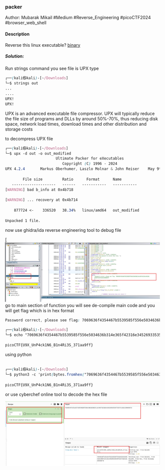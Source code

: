 ### packer

Author: Mubarak Mikail
#Medium #Reverse_Engineering #picoCTF2024 #browser_web_shell 
#### Description

Reverse this linux executable? [binary](https://artifacts.picoctf.net/c_titan/21/out)


##### Solution:
Run strings command you see file is UPX type

```css
┌──(kali㉿kali)-[~/Downloads]
└─$ strings out
...
....
UPX!
UPX!
```

UPX is an advanced executable file compressor. UPX will typically reduce the file size of programs and DLLs by around 50%-70%, thus reducing disk space, network load times, download times and other distribution and storage costs

to decompress UPX file 

```css
┌──(kali㉿kali)-[~/Downloads]
└─$ upx -d out -o out_modified
                       Ultimate Packer for eXecutables
                          Copyright (C) 1996 - 2024
UPX 4.2.4       Markus Oberhumer, Laszlo Molnar & John Reiser    May 9th 2024

        File size         Ratio      Format      Name
   --------------------   ------   -----------   -----------
[WARNING] bad b_info at 0x4b718

[WARNING] ... recovery at 0x4b714

    877724 <-    336520   38.34%   linux/amd64   out_modified

Unpacked 1 file.

```

now use ghidra/ida reverse engineering tool to debug file

[![](packer/flag_file.jpg)
go to main section of function you will see de-compile main code and you will get flag which is in hex format

```css
Password correct, please see flag: 7069636f4354467b5539585f556e5034636b314e365f42316e34526933535f33373161613966667d
```

```css
┌──(kali㉿kali)-[~/Downloads]
└─$ echo "7069636f4354467b5539585f556e5034636b314e365f42316e34526933535f33373161613966667d" | xxd -r -p

picoCTF{U9X_UnP4ck1N6_B1n4Ri3S_371aa9ff}                                                                                                                                                                                                                                        
```

using python

```css

┌──(kali㉿kali)-[~/Downloads]
└─$ python3 -c 'print(bytes.fromhex("7069636f4354467b5539585f556e5034636b314e365f42316e34526933535f33373161613966667d").decode("utf-8"))'

picoCTF{U9X_UnP4ck1N6_B1n4Ri3S_371aa9ff}

```

or use cyberchef online tool to decode the hex file

![](packer/cyberchef_magic_flag.jpg)


